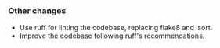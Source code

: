 ### Other changes

- Use ruff for linting the codebase, replacing flake8 and isort.
- Improve the codebase following ruff's recommendations.
